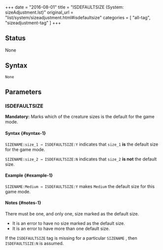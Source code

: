 +++
date = "2016-08-01"
title = "ISDEFAULTSIZE (System: sizeAdjustment.lst)"
original_url = "list/system/sizeadjustment.html#isdefaultsize"
categories = [ "all-tag", "sizeadjustment-tag" ]
+++

## Status

None

## Syntax

`None`

## Parameters




<span id="isdefaultsize"></span>

### ISDEFAULTSIZE

**Mandatory:** Marks which of the creature sizes is the default for the
game mode.

#### Syntax {#syntax-1}

`SIZENAME:size_1 → ISDEFAULTSIZE:Y` indicates that `size_1` **is** the
default size for the game mode.

`SIZENAME:size_2 → ISDEFAULTSIZE:N` indicates that `size_2` **is not**
the default size.

#### Example {#example-1}

`SIZENAME:Medium → ISDEFAULTSIZE:Y` makes `Medium` the default size for
this game mode.

#### Notes {#notes-1}

There must be one, and only one, size marked as the default size.

-   It is an error to have no size marked as the default size.
-   It is an error to have more than one default size.

If the `ISDEFAULTSIZE` tag is missing for a particular `SIZENAME` , then
`ISDEFAULTSIZE:N` is assumed.

